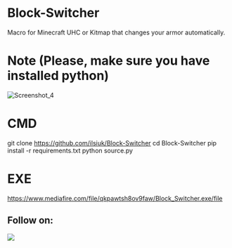 # Block-Switcher
Macro for Minecraft UHC or Kitmap that changes your armor automatically.
# Note (Please, make sure you have installed python)
![Screenshot_4](https://github.com/user-attachments/assets/a7fe3a58-cf7b-4231-965c-6d8f4499a39f)
# CMD
git clone https://github.com/ilsiuk/Block-Switcher
cd Block-Switcher
pip install -r requirements.txt
python source.py
# EXE
https://www.mediafire.com/file/qkpawtsh8ov9faw/Block_Switcher.exe/file
## Follow on:
<p align="left">
<a href="https://github.com/ilsiuk"><img src="https://img.shields.io/badge/GitHub-Follow%20on%20GitHub-inactive.svg?logo=github"></a>
